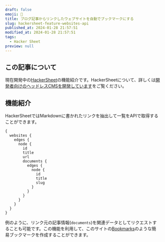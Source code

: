 ```yaml
---
draft: false
emoji: 🌴
title: ブログ記事からリンクしたウェブサイトを自動でブックマークにする
slug: hackersheet-feature-websites-api
published_at: 2024-01-28 21:57:51
modified_at: 2024-01-28 21:57:51
tags:
  - Hacker Sheet
preview: null
---
```


## この記事について

現在開発中の[HackerSheet](https://hackersheet.com/)の機能紹介です。HackerSheetについて、詳しくは[開発者向けのヘッドレスCMSを開発しています](2024-01-10-%E9%96%8B%E7%99%BA%E8%80%85%E5%90%91%E3%81%91%E3%81%AE%E3%83%98%E3%83%83%E3%83%89%E3%83%AC%E3%82%B9cms%E3%82%92%E9%96%8B%E7%99%BA%E3%81%97%E3%81%A6%E3%81%84%E3%81%BE%E3%81%99.md)をご覧ください。

## 機能紹介

HackerSheetではMarkdownに書かれたリンクを抽出して一覧をAPIで取得することができます。

```graphql:GraphQLリクエスト例
{
  websites {
    edges {
      node {
        id
        title
        url
        documents {
          edges {
            node {
              id
              title
              slug
            }
          }
        }
      }
    }
  }
}
```

例のように、リンク元の記事情報(`documents`)を関連データとしてリクエストすることも可能です。この機能を利用して、このサイトの[Bookmarks](/bookmarks)のような簡易ブックマークを作成することができます。
